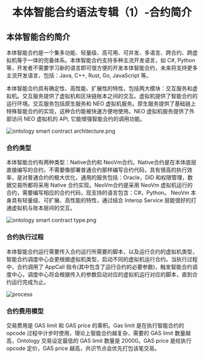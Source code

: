 <h1 align="center">本体智能合约语法专辑（1）-合约简介</h1>

## 本体智能合约简介

本体智能合约是一个集多功能、轻量级、高可用、可并发、多语言、跨合约、跨虚拟机等于一体的完备体系。本体智能合约支持多种主流开发语言，如 C#, Python 等，开发者不需要学习新的语言即可很方便的开发本体智能合约，未来将支持更多主流开发语言，包括：Java, C++, Rust, Go, JavaScript 等。

本体智能合约具有确定性、高性能、扩展性的特性，包括两大模块：交互服务和虚拟机。交互服务提供了虚拟机和区块链账本之间的交互。虚拟机提供了智能合约的运行环境。交互服务包括原生服务和 NEO 虚拟机服务。原生服务提供了基础链上特殊智能合约的实现，这种合约能被快速方便地使用。NEO 虚拟机服务提供了外部访问 NEO 虚拟机的 API, 它能增强智能合约的调用功能。

![ontology smart contract architecture.png](https://raw.githubusercontent.com/ontio/ontology-smartcontract/master/smart-contract-tutorial/images/smartcontract_architecture.png)

### 合约类型

本体智能合约有两种类型：Native合约和 NeoVm合约。Native合约是在本体底层直接编写的合约，不需要像部署普通合约那样编写合约代码，具有很高的执行效率，是对普通合约的极大优化，通用的服务包括：Oracle，DID 和权限管理，数据交易所都将采用 Native 合约实现。NeoVm合约是采用 NeoVm 虚拟机运行的合约，需要编写相应的合约代码，现支持的语言包含：C#，Python。 NeoVm 本身具有轻量级、可扩展、高性能的特性，通过结合 Interop Service 层能很好的打通虚拟机与账本层间的交互。

![ontology smart contract type.png](https://raw.githubusercontent.com/ontio/ontology-smartcontract/master/smart-contract-tutorial/images/smartcontract_type.png)

### 合约执行过程

本体智能合约运行需要传入合约运行所需要的脚本，以及运行合约的虚拟机类型，智能合约调度中心会更根据虚拟机类型，启动不同的虚拟机运行合约。当执行过程中，合约调用了 AppCall 指令(其中包含了运行合约的必要参数)，触发智能合约调度中心，调度中心将会根据传入的参数启动对应的虚拟机运行对应的脚本，直到合约运行完成为止。

![process](http://upload-images.jianshu.io/upload_images/150344-ac402b1c8eb3aa9a.jpeg?imageMogr2/auto-orient/strip%7CimageView2/2/w/1240)

### 合约费用模型

交易费用是 GAS limit 和 GAS price 的乘积。Gas limit 是在执行智能合约的 opcode 过程中计步时使用，理论上智能合约越复杂，需要的 GAS limit 数量越高，Ontology 交易设定最低的 GAS limit 数量是 20000。GAS price 是给执行 opcode 定价，GAS price 越高，共识节点会优先打包该笔交易。




